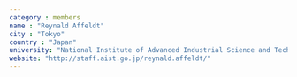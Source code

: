 ```yaml
---
category : members
name : "Reynald Affeldt"
city : "Tokyo"
country : "Japan"
university: "National Institute of Advanced Industrial Science and Technology (AIST)"
website: "http://staff.aist.go.jp/reynald.affeldt/"
---
```

